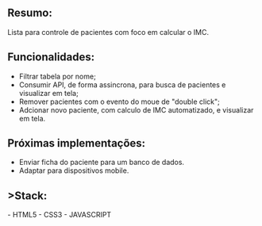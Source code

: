 <h2>Resumo:</h2>

Lista para controle de pacientes com foco em calcular o IMC. 

<h2>Funcionalidades:</h2>

- Filtrar tabela por nome;
- Consumir API, de forma assincrona, para busca de pacientes e visualizar em tela;
- Remover pacientes com o evento do moue de "double click"; 
- Adcionar novo paciente, com calculo de IMC automatizado, e visualizar em tela.

<h2>Próximas implementações:</h2>

- Enviar ficha do paciente para um banco de dados.
- Adaptar para dispositivos mobile.

 <h2> >Stack:</h2>
- HTML5
- CSS3
- JAVASCRIPT

